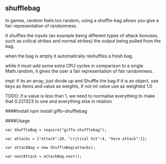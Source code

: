 ## shufflebag

In games, random feels too random, using a shuffle-bag allows you give a fair representation of randomness.

It shuffles the inputs (an example being different types of attack bonuses, such as critical strikes and normal strikes) the output being pulled from the bag.


when the bag is empty it automatically reshuffles a fresh bag.

while it must add some extra CPU cycles in comparison to a single Math.random, it gives the user a fair representation of fair randomness.

impl:
if its an array, just divide up and Shuffle the bag
if it is an object, use keys as items and value as weights, if not int value use as weighted 1.0


TODO: if a value is less than 1, we need to normalise everything to make that 0.221323 to one and everything else in relation



####Install
	npm install giffo-shufflebag


####Usage
	
	var ShuffleBag = require("giffo-shufflebag"); 
	
	var attacks = {"attack":20, "critical hit":4, "hero attack":1};
	
	var attackBag = new ShuffleBag(attacks);
	
	var nextAttack = attackBag.next();